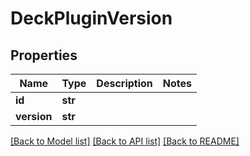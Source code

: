 # DeckPluginVersion

## Properties
Name | Type | Description | Notes
------------ | ------------- | ------------- | -------------
**id** | **str** |  | 
**version** | **str** |  | 

[[Back to Model list]](../README.md#documentation-for-models) [[Back to API list]](../README.md#documentation-for-api-endpoints) [[Back to README]](../README.md)


